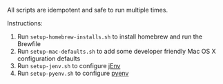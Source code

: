 All scripts are idempotent and safe to run multiple times.

Instructions:
1. Run `setup-homebrew-installs.sh` to install homebrew and run the Brewfile
2. Run `setup-mac-defaults.sh` to add some developer friendly Mac OS X configuration defaults
3. Run `setup-jenv.sh` to configure [jEnv](https://www.jenv.be)
4. Run `setup-pyenv.sh` to configure [pyenv](https://github.com/pyenv/pyenv)
